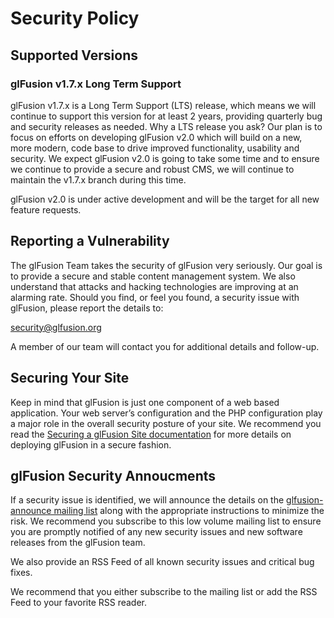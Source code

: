# Security Policy

## Supported Versions

### glFusion v1.7.x Long Term Support 

glFusion v1.7.x is a Long Term Support (LTS) release, which means we will continue to support this version for at least 2 years, providing quarterly bug and security releases as needed. Why a LTS release you ask? Our plan is to focus on efforts on developing glFusion v2.0 which will build on a new, more modern, code base to drive improved functionality, usability and security. We expect glFusion v2.0 is going to take some time and to ensure we continue to provide a secure and robust CMS, we will continue to maintain the v1.7.x branch during this time.

glFusion v2.0 is under active development and will be the target for all new feature requests.

## Reporting a Vulnerability

The glFusion Team takes the security of glFusion very seriously. Our goal is to provide a secure and stable content management system. We also understand that attacks and hacking technologies are improving at an alarming rate. Should you find, or feel you found, a security issue with glFusion, please report the details to:

security@glfusion.org

A member of our team will contact you for additional details and follow-up.

## Securing Your Site

Keep in mind that glFusion is just one component of a web based application. Your web server’s configuration and the PHP configuration play a major role in the overall security posture of your site. We recommend you read the [Securing a glFusion Site documentation](https://www.glfusion.org/wiki/glfusion:hardening) for more details on deploying glFusion in a secure fashion.

## glFusion Security Annoucments

If a security issue is identified, we will announce the details on the [glfusion-announce mailing list](http://www.freelists.org/list/glfusion-announce) along with the appropriate instructions to minimize the risk. We recommend you subscribe to this low volume mailing list to ensure you are promptly notified of any new security issues and new software releases from the glFusion team.

We also provide an RSS Feed of all known security issues and critical bug fixes.

We recommend that you either subscribe to the mailing list or add the RSS Feed to your favorite RSS reader.
